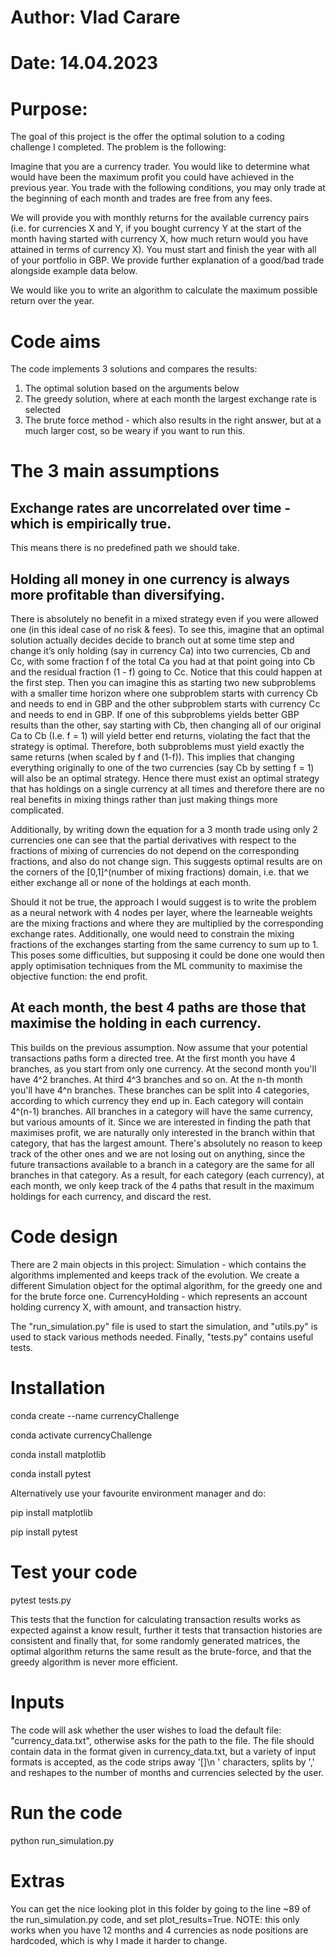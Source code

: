 # Author: Vlad Carare
# Date: 14.04.2023
# Purpose:
The goal of this project is the offer the optimal solution to a coding challenge I completed.
The problem is the following:


Imagine that you are a currency trader. You would like to determine what would have been the maximum profit you could have achieved in the previous year. You trade with the following conditions, you may only trade at the beginning of each month and trades are free from any fees.

We will provide you with monthly returns for the available currency pairs (i.e. for currencies X and Y, if you bought currency Y at the start of the month having started with currency X, how much return would you have attained in terms of currency X). You must start and finish the year with all of your portfolio in GBP. We provide further explanation of a good/bad trade alongside example data below.

We would like you to write an algorithm to calculate the maximum possible return over the year.


# Code aims

The code implements 3 solutions and compares the results:
1. The optimal solution based on the arguments below
2. The greedy solution, where at each month the largest exchange rate is selected
3. The brute force method - which also results in the right answer, but at a much larger cost, so be weary if you want to run this.

# The 3 main assumptions

## Exchange rates are uncorrelated over time - which is empirically true.
This means there is no predefined path we should take. 

## Holding all money in one currency is always more profitable than diversifying.
There is absolutely no benefit in a mixed strategy even if you were allowed one (in this ideal case of no risk & fees). To see this, imagine that an optimal solution actually decides decide to branch out  at some time step and change it’s only holding (say in currency Ca) into two currencies, Cb and Cc, with some fraction f of the total Ca you had at that point going into Cb and the residual fraction (1 - f) going to Cc. Notice that this could happen at the first step. Then you can imagine this as starting two new subproblems with a smaller time horizon where one subproblem starts with currency Cb and needs to end in GBP and the other subproblem starts with currency Cc and needs to end in GBP. If one of this subproblems yields better GBP results than the other, say starting with Cb, then changing all of our original Ca to Cb (I.e. f = 1) will yield better end returns, violating the fact that the strategy is optimal. Therefore, both subproblems must yield exactly the same returns (when scaled by f and (1-f)). This implies that changing everything originally to one of the two currencies (say Cb by setting f = 1) will also be an optimal strategy. Hence there must exist an optimal strategy that has holdings on a single currency at all times and therefore there are no real benefits in mixing things rather than just making things more complicated. 

Additionally, by writing down the equation for a 3 month trade using only 2 currencies one can see that the partial derivatives with respect to the fractions of mixing of currencies do not depend on the corresponding fractions, and also do not change sign. This suggests optimal results are on the corners of the [0,1]^(number of mixing fractions) domain, i.e. that we either exchange all or none of the holdings at each month. 

Should it not be true, the approach I would suggest is to write the problem as a neural network with 4 nodes per layer, where the learneable weights are the mixing fractions and where they are multiplied by the corresponding exchange rates. Additionally, one would need to constrain the mixing fractions of the exchanges starting from the same currency to sum up to 1. This poses some difficulties, but supposing it could be done one would then apply optimisation techniques from the ML community to maximise the objective function: the end profit. 

## At each month, the best 4 paths are those that maximise the holding in each currency.
This builds on the previous assumption. Now assume that your potential transactions paths form a directed tree. At the first month you have 4 branches, as you start from only one currency. At the second month you'll have 4^2 branches. At third 4^3 branches and so on. At the n-th month you'll have 4^n branches. These branches can be split into 4 categories, according to which currency they end up in. Each category will contain 4^(n-1) branches. All branches in a category will have the same currency, but various amounts of it. Since we are interested in finding the path that maximises profit, we are naturally only interested in the branch within that category, that has the largest amount. There's absolutely no reason to keep track of the other ones and we are not losing out on anything, since the future transactions available to a branch in a category are the same for all branches in that category. As a result, for each category (each currency), at each month, we only keep track of the 4 paths that result in the maximum holdings for each currency, and discard the rest. 


# Code design

There are 2 main objects in this project: 
    Simulation - which contains the algorithms implemented and keeps track of the evolution. We create a different Simulation object for the optimal algorithm, for the greedy one and for the brute force one.
    CurrencyHolding - which represents an account holding currency X, with amount, and transaction histry.

The "run_simulation.py" file is used to start the simulation, and "utils.py" is used to stack various methods needed.
Finally, "tests.py" contains useful tests.

# Installation

conda create --name currencyChallenge


conda activate currencyChallenge


conda install matplotlib


conda install pytest

Alternatively use your favourite environment manager and do:

pip install matplotlib


pip install pytest

# Test your code

pytest tests.py 

This tests that the function for calculating transaction results works as expected against a know result, further it tests that transaction histories are consistent and finally that, for some randomly generated matrices, the optimal algorithm returns the same result as the brute-force, and that the greedy algorithm is never more efficient. 

# Inputs

The code will ask whether the user wishes to load the default file: "currency_data.txt", otherwise asks for the path to the file. 
The file should contain data in the format given in currency_data.txt, but a variety of input formats is accepted, as the code strips away '[]\n ' characters, splits by ',' and reshapes to the number of months and currencies selected by the user. 

# Run the code

python run_simulation.py

# Extras

You can get the nice looking plot in this folder by going to the line ~89 of the run_simulation.py code, and set plot_results=True.
NOTE: this only works when you have 12 months and 4 currencies as node positions are hardcoded, which is why I made it harder to change.


